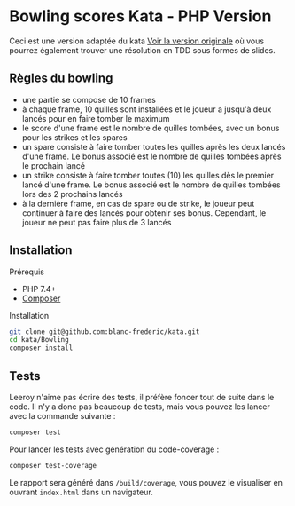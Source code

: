 Bowling scores Kata - PHP Version
=================================

Ceci est une version adaptée du kata [Voir la version originale](http://butunclebob.com/ArticleS.UncleBob.TheBowlingGameKata) où vous pourrez également trouver une résolution en TDD sous formes de slides.

Règles du bowling
-----------------

- une partie se compose de 10 frames
- à chaque frame, 10 quilles sont installées et le joueur a jusqu'à deux lancés pour en faire tomber le maximum
- le score d'une frame est le nombre de quilles tombées, avec un bonus pour les strikes et les spares
- un spare consiste à faire tomber toutes les quilles après les deux lancés d'une frame. Le bonus associé est le nombre de quilles tombées après le prochain lancé
- un strike consiste à faire tomber toutes (10) les quilles dès le premier lancé d'une frame. Le bonus associé est le nombre de quilles tombées lors des 2 prochains lancés
- à la dernière frame, en cas de spare ou de strike, le joueur peut continuer à faire des lancés pour obtenir ses bonus. Cependant, le joueur ne peut pas faire plus de 3 lancés

Installation
------------

Prérequis

- PHP 7.4+
- [Composer](https://getcomposer.org)

Installation

```bash
git clone git@github.com:blanc-frederic/kata.git
cd kata/Bowling
composer install
```

Tests
-----

Leeroy n'aime pas écrire des tests, il préfère foncer tout de suite dans le code. Il n'y a donc pas beaucoup de tests, mais vous pouvez les lancer avec la commande suivante :

```bash
composer test
```

Pour lancer les tests avec génération du code-coverage :

```bash
composer test-coverage
```

Le rapport sera généré dans `/build/coverage`, vous pouvez le visualiser en ouvrant `index.html` dans un navigateur.
